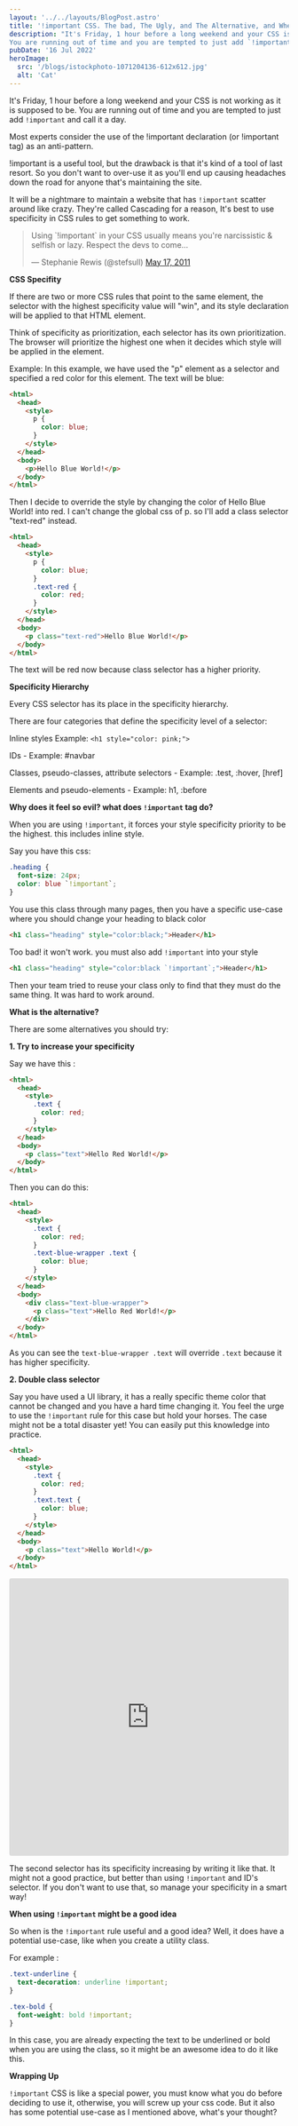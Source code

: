 ```yaml
---
layout: '../../layouts/BlogPost.astro'
title: '!important CSS. The bad, The Ugly, and The Alternative, and When Does It Might Be Usefull'
description: "It's Friday, 1 hour before a long weekend and your CSS is not working as it is supposed to be.
You are running out of time and you are tempted to just add `!important` and call it a day."
pubDate: '16 Jul 2022'
heroImage:
  src: '/blogs/istockphoto-1071204136-612x612.jpg'
  alt: 'Cat'
---
```


It's Friday, 1 hour before a long weekend and your CSS is not working as it is supposed to be.
You are running out of time and you are tempted to just add `!important` and call it a day.

Most experts consider the use of the !important declaration (or !important tag) as an anti-pattern.

!important is a useful tool, but the drawback is that it's kind of a tool of last resort. So you don't want to over-use it as you'll end up causing headaches down the road for anyone that's maintaining the site.

It will be a nightmare to maintain a website that has `!important` scatter around like crazy.
They're called Cascading for a reason, It's best to use specificity in CSS rules to get something to work.

<blockquote><p lang="en" dir="ltr">Using `!important` in your CSS usually means you&#39;re narcissistic &amp; selfish or lazy. Respect the devs to come...</p>&mdash; Stephanie Rewis (@stefsull) <a href="https://twitter.com/stefsull/status/70631020352913408?ref_src=twsrc%5Etfw">May 17, 2011</a></blockquote>

**CSS Specifity**

If there are two or more CSS rules that point to the same element, the selector with the highest specificity value will "win", and its style declaration will be applied to that HTML element.

Think of specificity as prioritization, each selector has its own prioritization. The browser will prioritize the highest one when it decides which style will be applied in the element.

Example:
In this example, we have used the "p" element as a selector and specified a red color for this element. The text will be blue:

```html
<html>
  <head>
    <style>
      p {
        color: blue;
      }
    </style>
  </head>
  <body>
    <p>Hello Blue World!</p>
  </body>
</html>
```

Then I decide to override the style by changing the color of Hello Blue World! into red. I can't change the global css of p. so I'll add a class selector "text-red" instead.

```html
<html>
  <head>
    <style>
      p {
        color: blue;
      }
      .text-red {
        color: red;
      }
    </style>
  </head>
  <body>
    <p class="text-red">Hello Blue World!</p>
  </body>
</html>
```

The text will be red now because class selector has a higher priority.

**Specificity Hierarchy**

Every CSS selector has its place in the specificity hierarchy.

There are four categories that define the specificity level of a selector:

Inline styles
Example: `<h1 style="color: pink;">`

IDs - Example: #navbar

Classes, pseudo-classes, attribute selectors - Example: .test, :hover, [href]

Elements and pseudo-elements - Example: h1, :before

**Why does it feel so evil? what does `!important` tag do?**

When you are using `!important`, it forces your style specificity priority to be the highest.
this includes inline style.

Say you have this css:

```css
.heading {
  font-size: 24px;
  color: blue `!important`;
}
```

You use this class through many pages, then you have a specific use-case where you should change your heading to black color

```html
<h1 class="heading" style="color:black;">Header</h1>
```

Too bad! it won't work. you must also add `!important` into your style

```html
<h1 class="heading" style="color:black `!important`;">Header</h1>
```

Then your team tried to reuse your class only to find that they must do the same thing.
It was hard to work around.

**What is the alternative?**

There are some alternatives you should try:

**1. Try to increase your specificity**

Say we have this :

```html
<html>
  <head>
    <style>
      .text {
        color: red;
      }
    </style>
  </head>
  <body>
    <p class="text">Hello Red World!</p>
  </body>
</html>
```

Then you can do this:

```html
<html>
  <head>
    <style>
      .text {
        color: red;
      }
      .text-blue-wrapper .text {
        color: blue;
      }
    </style>
  </head>
  <body>
    <div class="text-blue-wrapper">
      <p class="text">Hello Red World!</p>
    </div>
  </body>
</html>
```

As you can see the `text-blue-wrapper .text` will override `.text` because it has higher specificity.

**2. Double class selector**

Say you have used a UI library, it has a really specific theme color that cannot be changed and you have a hard time changing it.
You feel the urge to use the `!important` rule for this case but hold your horses. The case might not be a total disaster yet! You can easily put this knowledge into practice.

```html
<html>
  <head>
    <style>
      .text {
        color: red;
      }
      .text.text {
        color: blue;
      }
    </style>
  </head>
  <body>
    <p class="text">Hello World!</p>
  </body>
</html>
```

<iframe src="https://codesandbox.io/embed/thirsty-sun-oxx60i?fontsize=14&hidenavigation=1&theme=dark"
     style="width:100%; height:500px; border:0; border-radius: 4px; overflow:hidden;"
     title="thirsty-sun-oxx60i"
     allow="accelerometer; ambient-light-sensor; camera; encrypted-media; geolocation; gyroscope; hid; microphone; midi; payment; usb; vr; xr-spatial-tracking"
     sandbox="allow-forms allow-modals allow-popups allow-presentation allow-same-origin allow-scripts"
   ></iframe>
   
The second selector has its specificity increasing by writing it like that.
It might not a good practice, but better than using `!important` and ID's selector.
If you don't want to use that, so manage your specificity in a smart way!

**When using `!important` might be a good idea**

So when is the `!important` rule useful and a good idea?
Well, it does have a potential use-case, like when you create a utility class.

For example :

```css
.text-underline {
  text-decoration: underline !important;
}

.tex-bold {
  font-weight: bold !important;
}
```

In this case, you are already expecting the text to be underlined or bold when you are using the class,
so it might be an awesome idea to do it like this.

**Wrapping Up**

`!important` CSS is like a special power,
you must know what you do before deciding to use it, otherwise, you will screw up your css code.
But it also has some potential use-case as I mentioned above, what's your thought?
